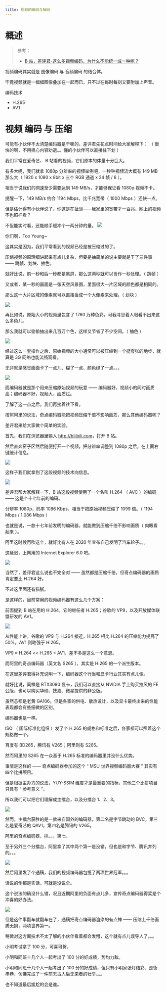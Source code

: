 ```yaml
---
title: 视频的编码与解码
---
```


# 概述

> 参考：
>
> - [B 站，差评君-这么多视频编码，为什么不能统一成一种呢？](https://www.bilibili.com/video/BV19Y4113788)

视频编码其实就是 图像编码 与 音频编码 的结合体。

毕竟视频就是一幅幅图像叠加在一起而已，只不过在每时每刻又要附加上声音。

编码技术

- H.265
- AV1

# 视频 编码 与 压缩

可能有小伙伴不太清楚编码器是干嘛的，差评君先花点时间给大家解释下：
（ 很快的啊，不用担心内容劝退。。懂的小伙伴可以直接往下划 ）

我们平常在爱奇艺、 B 站看的视频，它们原本的体量十分巨大。

有多大呢，我们就拿 1080p 分辨率的视频举例吧，一秒钟视频流大概有 149 MB 那么大（ 1920 x 1080 x 8bit x 三个 RGB 通道 x 24 帧 / 8 ）。

相当于说我们的网速至少需要达到 149 MB/s，才能够保证看 1080p 视频不卡。

提醒一下，149 MB/s 约合 1194 Mbps，比千兆宽带（ 1000 Mbps ）还快一点。

但是估计得有小伙伴说了，你这是在扯淡——我家里的宽带才一百兆，网上的视频不也照样看？

不但能实时看，还能顺手缓冲个一两分钟的量。
![](https://notes-learning.oss-cn-beijing.aliyuncs.com/dk3gg2/1616076594016-89d258bd-3205-4d80-944a-b7c1c595dd11.jpeg)

你们啊，Too Young~

这其实是因为，我们平常看到的视频已经是被压缩过的了。

压缩视频的原理细讲起来有点儿复杂，但要是抽简单的说主要就是干了三件事 —— 跳帧、划块、抽色。

就好比说，前一秒和后一秒都是黑屏，那么这两秒就可以当作一秒处理。（ 跳帧 ）

又或者，某一秒的画面是一张天空风景图，里面很大一片区域的颜色都是相同的。

那么这一大片区域的像素就可以直接当成一个大像素来处理。（ 划块 ）

![](https://notes-learning.oss-cn-beijing.aliyuncs.com/dk3gg2/1616076594014-16bd468b-3f32-4125-9dbc-e86abef85e81.jpeg)

再比如说，原始大小的视频里包含了 1760 万种色彩，可我寻思着人眼看不出来这么多色儿。

那么我就可以偷偷抽出来几百万个色，这样又节省了不少空间。（ 抽色 ）

![](https://notes-learning.oss-cn-beijing.aliyuncs.com/dk3gg2/1616076594045-6a0b7b8b-057d-4343-88c3-f76d96f4948e.jpeg)

经过这么一套操作之后，原始视频的大小通常可以被压缩到一个挺夸张的地步，就算是 3G 网络也能流畅观看。

无非就是感觉画面卡了一点儿、糊了一点、颜色绿了一点。。。

![](https://notes-learning.oss-cn-beijing.aliyuncs.com/dk3gg2/1616076594063-16240d1b-7397-4be5-922c-00bda03c81b0.jpeg)

而编码器就是那个用来压缩原始视频的玩意 —— 编码器好，视频小的同时画质高；编码器不好，视频大、画质烂。

了解了这一点之后，我们再接着往下看。

按照阿里的说法，奇点编码器能把视频压缩千倍不影响画质，那么其他编码器呢？

差评君来给大家做个简单的实验。

首先，我们在浏览器里输入 <http://bilibili.com>，打开 B 站。

然后直奔窑子区然后随便打开一个视频，把分辨率调整到 1080p 之后，在上面右键统计信息。

![](https://notes-learning.oss-cn-beijing.aliyuncs.com/dk3gg2/1616076594011-da2071d6-36f3-4dea-86b7-b879597ead2d.jpeg)

这样子我们就拿到了这段视频的技术向信息。

![](https://notes-learning.oss-cn-beijing.aliyuncs.com/dk3gg2/1616076594050-fe83c040-7739-4d0e-b6b9-40e3c97ece9a.jpeg)

差评君帮大家解释一下，B 站这段视频使用了一个名叫 H.264 （ AVC ）的编码 —— 这是个十七年前的编码。

分辨率 1080p，码率 1086 Kbps，相当于把原始视频压缩了 1099 倍。（ 1194 Mbps / 1.086 Mbps ）

也就是说，一款十七年前发明的编码器，就能做到压缩千倍不影响画质（ 肉眼看起来 ）。

阿里这时候再吹这个，就好比有人在 2020 年宣布自己发明了汽车轮子。。。

这延迟，上网用的 Internet Explorer 6.0 吧。

![](https://notes-learning.oss-cn-beijing.aliyuncs.com/dk3gg2/1616076594030-89db9374-da67-41f5-b847-e06ccd15bb5a.jpeg)

当然了，差评君这么说也不完全对 —— 虽然都是压缩千倍，但奇点编码器的画质肯定要比 H.264 好。

不过这里面还有猫腻。

是这样的，目前常用的视频编码器有这么几个方案：

前面提到 B 站在用的 H.264，它的继任者 H.265；谷歌的 VP9，以及开放媒体联盟研发的 AV1。

![](https://notes-learning.oss-cn-beijing.aliyuncs.com/dk3gg2/1616076594098-053bfdc6-6a89-401e-a6a1-7f8c1d273b5a.jpeg)

从性能上讲，谷歌的 VP9 与 H.264 接近，H.265 相比 H.264 的压缩能力提高了 50%，AV1 则略强于 H.265。

VP9 ≈ H.264 << H.265 < AV1，差不多是这么一个意思。

而阿里的奇点编码器（英文名 S265 ），其实是 H.265 的一个派生版本。

在这里差评君得补充说明一下，编码器这个行当和显卡行业其实有点儿像。

就好比说，同样是 RTX3080 显卡，我们可以直接从 NVIDIA 手上购买拉风的 FE 公版，也可以购买华硕、技嘉、微星提供的非公版。

虽然芯都是老黄 GA106，但是各家的供电、散热设计，以及显卡最终出来的性能表现都会有些细微的区别。

编码器也是一样。

ISO （ 国际标准化组织 ）发了个 H.265 的规格和标准之后，各家都可以照着这个规格做一个。

百度有 BD265，腾讯有 V265；阿里则有 S265。

然而阿里的 S265 在一众基于 H.265 标准的编码器里并没什么优势。

事情是这样的 —— 奇点编码器参加的这个 “ MSU 世界视频编码器大赛 ” 其实有四个比拼项目。

但是根据主办方的说法，YUY-SSIM 维度才是最重要的指标，其他三个比拼项目只具有 “ 参考意义 ”。

所以我们可以把它们理解成主擂台，以及分擂台 1、2、3。

![](https://notes-learning.oss-cn-beijing.aliyuncs.com/dk3gg2/1616076594067-aa507a2f-543e-4e29-abba-3e3dec94e3ff.jpeg)

然而，主擂台获胜的是一款来自国外的编码器，第二名是字节跳动的 BVC，第三名是爱奇艺的 QAV1，第四名是腾讯的 V265。

阿里的奇点编码器，排。。。第七。

至于另外三个分擂台，阿里拿了其中两个第一是没错，但也是和字节、腾讯并列的。。。

![](https://notes-learning.oss-cn-beijing.aliyuncs.com/dk3gg2/1616076594048-3efead86-892d-4a84-9837-ce5502f9b91c.jpeg)

然后阿里发了个通稿，我们的视频编码器包揽了两项世界冠军。。。

话说的倒都是实话，可就是没说全。

这个说法的确没什么错，况且近期阿里的负面有点儿多，宣传奇点编码器得奖是个冲喜的好办法。

![](https://notes-learning.oss-cn-beijing.aliyuncs.com/dk3gg2/1616076594043-65b18125-f709-4049-9c3f-2c50859100b2.jpeg)

但是这件事翻车就翻车在了，通稿把奇点编码器渲染的有点神 —— 压缩上千倍画质无损，两项世界第一。

稍微对这方面技术不太了解的小伙伴看着都会发懵，这个就有点儿误导人了。。。

小明考试拿了 100 分，可喜可贺。

小明和同班十几个人一起考出了 100 分的好成绩，势均力敌。

小明和同班十几个人一起考出了 100 分的好成绩，但只有小明家张灯结彩、走街串巷，仿佛完成了一件前无古人后无来者的壮举。。。

也不知道最后尴尬的会是谁。
